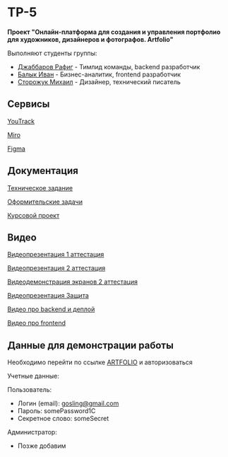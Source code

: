 # TP-5
**Проект "Онлайн-платформа для создания и управления портфолио для художников, дизайнеров и фотографов. Artfolio"**

Выполняют студенты группы:
- [Джаббаров Рафиг](https://github.com/rafigJ) - Тимлид команды, backend разработчик
- [Балык Иван](https://github.com/ivan01239) - Бизнес-аналитик, frontend разработчик
- [Сторожук Михаил](https://github.com/Night-Beetle) - Дизайнер, технический писатель

## Сервисы

[YouTrack](https://artfolio.youtrack.cloud/agiles/159-2/current)  

[Miro](https://miro.com/app/board/uXjVNpdsweI=/?share_link_id=742657363195)  

[Figma](https://www.figma.com/file/LuFdvnE8l1kkywsWD1nu5K/Artfolio?type=design&node-id=79-2319&mode=design&t=72VEuIMZaCgoNarr-0)

## Документация
[Техническое задание](https://github.com/rafigJ/artfolio-web-app/blob/master/Documentation/%D0%A2%D0%B5%D1%85%D0%BD%D0%B8%D1%87%D0%B5%D1%81%D0%BA%D0%BE%D0%B5%20%D0%B7%D0%B0%D0%B4%D0%B0%D0%BD%D0%B8%D0%B5/%D0%A2%D0%97_%D0%A4%D0%B8%D0%BD%D0%B0%D0%BB.pdf)

[Оформительские задачи](https://github.com/rafigJ/artfolio-web-app/blob/master/Documentation/%D0%9E%D1%84%D0%BE%D1%80%D0%BC%D0%B8%D1%82%D0%B5%D0%BB%D1%8C%D1%81%D0%BA%D0%B8%D0%B5%20%D0%B7%D0%B0%D0%B4%D0%B0%D1%87%D0%B8/%D0%9E%D1%84%D0%BE%D1%80%D0%BC%D0%B8%D1%82%D0%B5%D0%BB%D1%8C%D1%81%D0%BA%D0%B8%D0%B5%20%D0%B7%D0%B0%D0%B4%D0%B0%D1%87%D0%B8%20(%D1%86).jpg)

[Курсовой проект](https://github.com/rafigJ/artfolio-web-app/blob/master/Documentation/%D0%9A%D1%83%D1%80%D1%81%D0%BE%D0%B2%D0%BE%D0%B9%20%D0%BF%D1%80%D0%BE%D0%B5%D0%BA%D1%82/%D0%9A%D1%83%D1%80%D1%81%D0%BE%D0%B2%D0%BE%D0%B9%20%D0%BF%D1%80%D0%BE%D0%B5%D0%BA%D1%82.pdf)

## Видео
[Видеопрезентация 1 аттестация](https://drive.google.com/drive/folders/1AvF7BeIEMuA4yHOka8-E2L98p2-NjuXV?usp=sharing)  

[Видеопрезентация 2 аттестация](https://drive.google.com/drive/folders/1DuKxSM86_SpR4zm6mDNsHY-F-5rVUJjQ?usp=sharing)

[Видеодемонстрация экранов 2 аттестация](https://drive.google.com/file/d/1XPzvDkrKQy9Lxy4fbOVKVUbzqQrX0jv9/view?usp=sharing)

[Видеопрезентация Защита](https://drive.google.com/drive/folders/1588rl638kQ7oWBYgDIIZ9sM31hZNdnHD)

[Видео про backend и деплой](https://drive.google.com/drive/folders/1-Jy6gHRVGVeQtqDWyh5TVf8tAm-mRTiH)

[Видео про frontend](https://drive.google.com/file/d/155br7Oeayg19s9O6u7_A62-I1gpAoaMb/view?usp=sharing)

## Данные для демонстрации работы
Необходимо перейти по ссылке [ARTFOLIO](http://79.174.93.30/) и авторизоваться

Учетные данные:

Пользователь:
- Логин (email): gosling@gmail.com
- Пароль: somePassword1C
- Секретное слово: someSecret

Администратор: 
- Позже добавим
